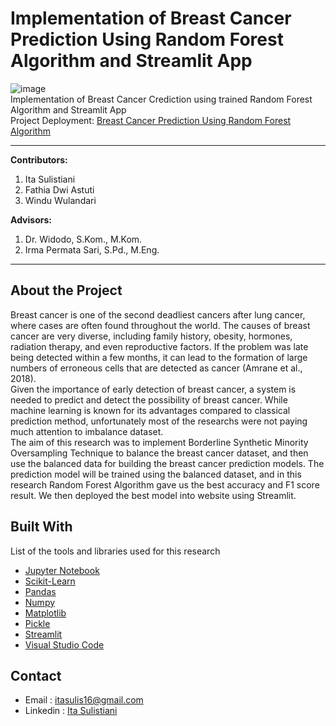 # Implementation of Breast Cancer Prediction Using Random Forest Algorithm and Streamlit App

![image](https://user-images.githubusercontent.com/74092779/144741378-0b678e85-2b7b-4f2b-8b90-f792dbcacc7b.png)
<br/>
Implementation of Breast Cancer Crediction using trained Random Forest Algorithm and Streamlit App <br>
Project Deployment: [Breast Cancer Prediction Using Random Forest Algorithm](https://share.streamlit.io/haruharuru16/breast-cancer-prediction-deployment/main/main.py)
<hr>

**Contributors:**

1. Ita Sulistiani    
2. Fathia Dwi Astuti 
3. Windu Wulandari  

**Advisors:**
1. Dr. Widodo, S.Kom., M.Kom.
2. Irma Permata Sari, S.Pd., M.Eng.
<hr>

## About the Project

Breast cancer is one of the second deadliest cancers after lung cancer, where cases are often found throughout the world. The causes of breast cancer are very diverse, including family history, obesity, hormones, radiation therapy, and even reproductive factors. If the problem was late being detected within a few months, it can lead to the formation of large numbers of erroneous cells that are detected as cancer (Amrane et al., 2018). <br>
Given the importance of early detection of breast cancer, a system is needed to predict and detect the possibility of breast cancer. While machine learning is known for its advantages compared to classical prediction method, unfortunately most of the researchs were not paying much attention to imbalance dataset. <br>
The aim of this research was to implement Borderline Synthetic Minority Oversampling Technique to balance the breast cancer dataset, and then use the balanced data for building the breast cancer prediction models. The prediction model will be trained using the balanced dataset, and in this research Random Forest Algorithm gave us the best accuracy and F1 score result. We then deployed the best model into website using Streamlit.

## Built With

List of the tools and libraries used for this research

* [Jupyter Notebook](https://jupyter.org/)
* [Scikit-Learn](https://scikit-learn.org/)
* [Pandas](https://pandas.pydata.org/)
* [Numpy](https://numpy.org/)
* [Matplotlib](https://matplotlib.org/)
* [Pickle](https://docs.python.org/3/library/pickle.html)
* [Streamlit](https://streamlit.io/)
* [Visual Studio Code](https://code.visualstudio.com/)

## Contact
* Email : itasulis16@gmail.com
* Linkedin : [Ita Sulistiani](https://www.linkedin.com/in/ita-sulistiani-6886651b7/)
